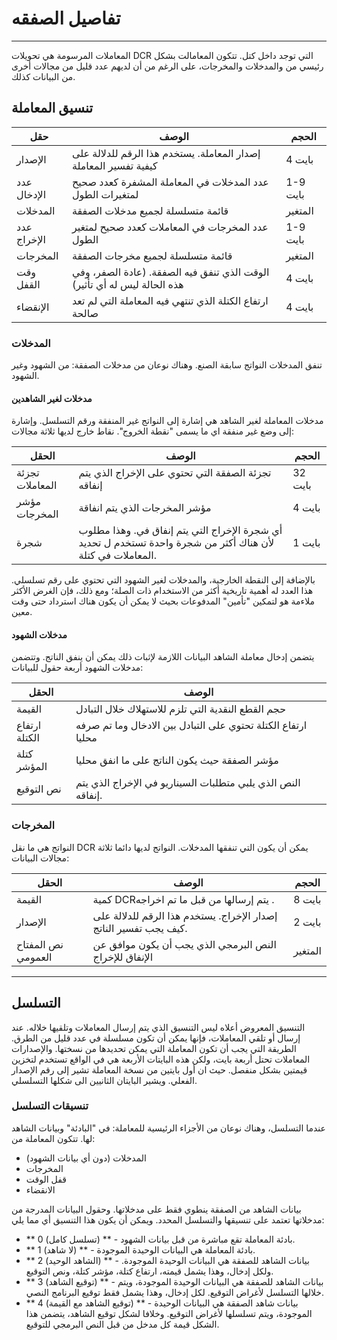 # تفاصيل الصفقه

---

المعاملات المرسومة ھي تحویلات DCR التي توجد داخل كتل. تتكون المعامالت بشكل رئيسي من والمدخلات والمخرجات، على الرغم من أن لديهم عدد قليل من مجالات أخرى من البيانات كذلك.


## تنسيق المعاملة

حقل        | الوصف                                                                                    | الحجم
---          | ---                                                                                            | ---
الإصدار      | إصدار المعاملة. يستخدم هذا الرقم للدلالة على كيفية تفسير المعاملة  | 4 بايت
عدد الإدخال  | عدد المدخلات في المعاملة المشفرة كعدد صحيح لمتغيرات الطول                   | 1-9 بايت
المدخلات       | قائمة متسلسلة لجميع مدخلات الصفقة                                                | المتغير
عدد الإخراج | عدد المخرجات في المعاملات كعدد صحيح لمتغير الطول                  | 1-9 بايت
المخرجات      | قائمة متسلسلة لجميع مخرجات الصفقة                                               | المتغير
وقت القفل    | الوقت الذي تنفق فيه الصفقة. (عادة الصفر، وفي هذه الحالة ليس له أي تأثير)       | 4 بايت
الإنقضاء       | ارتفاع الكتلة الذي تنتهي فيه المعاملة التي لم تعد صالحة                       | 4 بايت


### المدخلات
تنفق المدخلات النواتج سابقة الصنع. وهناك نوعان من مدخلات الصفقة: من الشهود وغير الشهود.


#### مدخلات لغير الشاهدين
مدخلات المعاملة لغير الشاهد هي إشارة إلى النواتج غير المنفقة ورقم التسلسل. وإشارة إلى وضع غير منفقة اي ما يسمى "نقطة الخروج". نقاط خارج لديها ثلاثة مجالات:

الحقل            | الوصف                                                                                                                           | الحجم
---              | ---                                                                                                                                   | ---
تجزئة المعاملات | تجزئة الصفقة التي تحتوي على الإخراج الذي يتم إنفاقه                                                                     | 32 بايت
مؤشر المخرجات     | مؤشر المخرجات الذي يتم انفاقة                                                                                                   | 4 بايت
شجرة             | أي شجرة الإخراج التي يتم إنفاق في. وهذا مطلوب لأن هناك أكثر من شجرة واحدة تستخدم ل تحديد المعاملات في كتلة. | 1 بايت

بالإضافة إلى النقطة الخارجية، والمدخلات لغير الشهود التي تحتوي على رقم تسلسلي. هذا العدد له أهمية تاريخية أكثر من الاستخدام ذات الصلة؛ ومع ذلك، فإن الغرض الأكثر ملاءمة هو لتمكين "تأمين" المدفوعات بحيث لا يمكن أن يكون هناك استرداد حتى وقت معين.


#### مدخلات الشهود
يتضمن إدخال معاملة الشاهد البيانات اللازمة لإثبات ذلك يمكن أن ينفق الناتج. وتتضمن مدخلات الشهود أربعة حقول للبيانات:

الحقل            | الوصف
---              | ---
القيمة            | حجم القطع النقدية التي تلزم للاستهلاك خلال التبادل
ارتفاع الكتلة     | ارتفاع الكتلة تحتوي على التبادل بين الادخال وما تم صرفه محليا
كتلة المؤشر      | مؤشر الصفقة حيث يكون الناتج على ما انفق محليا
نص التوقيع | النص الذي يلبي متطلبات السيناريو في الإخراج الذي يتم إنفاقه.


### المخرجات
النواتج هي ما نقل DCR يمكن أن يكون التي تنفقها المدخلات. النواتج لديها دائما ثلاثة مجالات البيانات:

الحقل             | الوصف                                                                                     | الحجم
---               | ---                                                                                             | ---
القيمة             | كمية DCRيتم إرسالها من قبل ما تم اخراجه .                                                     | 8 بايت
الإصدار           | إصدار الإخراج. يستخدم هذا الرقم للدلالة على كيف يجب تفسير الناتج. | 2 بايت
نص المفتاح العمومي | النص البرمجي الذي يجب أن يكون موافق عن الإنفاق للإخراج                                           | المتغير

---

## التسلسل
التنسيق المعروض أعلاه ليس التنسيق الذي يتم إرسال المعاملات وتلقيها خلاله. عند إرسال أو تلقي المعاملات، فإنها يمكن أن تكون مسلسلة في عدد قليل من الطرق. الطريقة التي يجب أن تكون المعاملة التي يمكن تحديدها من نسختها. والإصدارات المعاملات تحتل أربعة بايت، ولكن هذه البايتات الأربعة هي في الواقع تستخدم لتخزين قيمتين بشكل منفصل. حيث ان أول بايتين من نسخة المعاملة تشير إلى رقم الإصدار الفعلي. ويشير البايتان الثانيين الى شكلها التسلسلي.


### تنسيقات التسلسل
عندما التسلسل، وهناك نوعان من الأجزاء الرئيسية للمعاملة: في "البادئة" وبيانات الشاهد لها.
تتكون المعاملة من:

* المدخلات (دون أي بيانات الشهود)
* المخرجات
* قفل الوقت
* الانقضاء

بيانات الشاهد من الصفقة ينطوي فقط على مدخلاتها. وحقول البيانات المدرجة من مدخلاتها تعتمد على تنسيقها والتسلسل المحدد. ويمكن أن يكون هذا التنسيق أي مما يلي:

* ** 0 (تسلسل كامل) ** - بادئة المعاملة تقع مباشرة من قبل بيانات الشهود.
* ** 1 (لا شاهد) ** - بادئة المعاملة هي البيانات الوحيدة الموجودة.
* ** 2 (الشاهد الوحيد) ** - بيانات الشاهد للصفقة هي البيانات الوحيدة الموجودة. ولكل إدخال، وهذا يشمل قيمته، ارتفاع كتلة، مؤشر كتلة، ونص التوقيع.
* ** 3 (توقيع الشاهد) ** - بيانات الشاهد للصفقة هي البيانات الوحيدة الموجودة، ويتم خلالها التسلسل لأغراض التوقيع. لكل إدخال، وهذا يشمل فقط توقيع البرنامج النصي.
* ** 4 (توقيع الشاهد مع القيمة) ** - بيانات شاهد الصفقة هي البيانات الوحيدة الموجودة، ويتم تسلسلها لأغراض التوقيع. وخلافا لشكل توقيع الشاهد، يتضمن هذا الشكل قيمة كل مدخل من قبل النص البرمجي للتوقيع.
